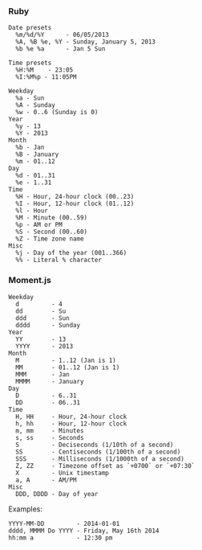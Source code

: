 ### Ruby

    Date presets
      %m/%d/%Y      - 06/05/2013
      %A, %B %e, %Y - Sunday, January 5, 2013
      %b %e %a      - Jan 5 Sun

    Time presets
      %H:%M    - 23:05
      %I:%M%p - 11:05PM

    Weekday
      %a - Sun
      %A - Sunday
      %w - 0..6 (Sunday is 0)
    Year
      %y - 13
      %Y - 2013
    Month
      %b - Jan
      %B - January
      %m - 01..12
    Day
      %d - 01..31
      %e - 1..31
    Time
      %H - Hour, 24-hour clock (00..23)
      %I - Hour, 12-hour clock (01..12)
      %l - Hour
      %M - Minute (00..59)
      %p - AM or PM
      %S - Second (00..60)
      %Z - Time zone name
    Misc
      %j - Day of the year (001..366)
      %% - Literal % character

### Moment.js

    Weekday
      d         - 4
      dd        - Su
      ddd       - Sun
      dddd      - Sunday
    Year
      YY        - 13
      YYYY      - 2013
    Month
      M         - 1..12 (Jan is 1)
      MM        - 01..12 (Jan is 1)
      MMM       - Jan
      MMMM      - January
    Day
      D         - 6..31
      DD        - 06..31
    Time
      H, HH     - Hour, 24-hour clock
      h, hh     - Hour, 12-hour clock
      m, mm     - Minutes
      s, ss     - Seconds
      S         - Deciseconds (1/10th of a second)
      SS        - Centiseconds (1/100th of a second)
      SSS       - Milliseconds (1/1000th of a second)
      Z, ZZ     - Timezone offset as `+0700` or `+07:30`
      X         - Unix timestamp
      a, A      - AM/PM
    Misc
      DDD, DDDD - Day of year

Examples:

    YYYY-MM-DD         - 2014-01-01
    dddd, MMMM Do YYYY - Friday, May 16th 2014
    hh:mm a            - 12:30 pm
